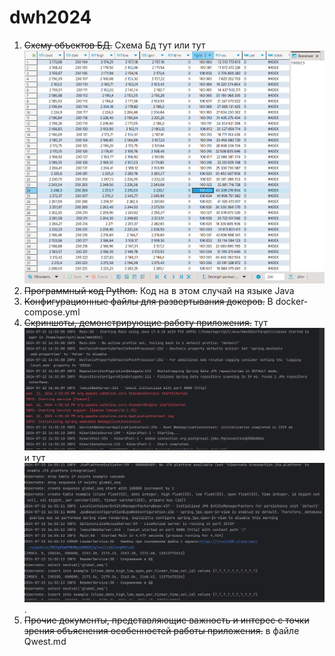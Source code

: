 # dwh2024
1. ~~Схему объектов БД.~~ Схема Бд тут[](https://cloclo62.datacloudmail.ru) или тут![](/DBScreenShot.png)
2. ~~Программный код Python.~~ Код на в этом случай на языке Java
3. ~~Конфигурационные файлы для развертывания докеров.~~ В docker-compose.yml
4. ~~Скриншоты, демонстрирующие работу приложения.~~ тут![](/javaApp1.png)  и тут![](/javaApp2.png).
5. ~~Прочие документы, представляющие важность и интерес с точки зрения
   объяснения особенностей работы приложения.~~  в файле Qwest.md[](/Qwest.md)